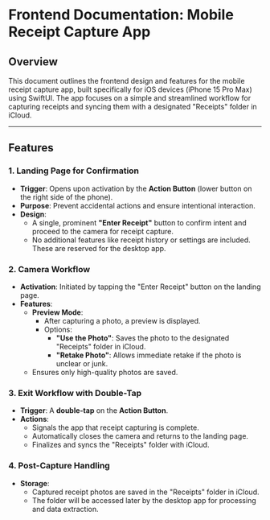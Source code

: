 
# Frontend Documentation: Mobile Receipt Capture App

## Overview
This document outlines the frontend design and features for the mobile receipt capture app, built specifically for iOS devices (iPhone 15 Pro Max) using SwiftUI. The app focuses on a simple and streamlined workflow for capturing receipts and syncing them with a designated "Receipts" folder in iCloud.

---

## Features

### 1. Landing Page for Confirmation
- **Trigger**: Opens upon activation by the **Action Button** (lower button on the right side of the phone).
- **Purpose**: Prevent accidental actions and ensure intentional interaction.
- **Design**:
  - A single, prominent **"Enter Receipt"** button to confirm intent and proceed to the camera for receipt capture.
  - No additional features like receipt history or settings are included. These are reserved for the desktop app.

### 2. Camera Workflow
- **Activation**: Initiated by tapping the "Enter Receipt" button on the landing page.
- **Features**:
  - **Preview Mode**:
    - After capturing a photo, a preview is displayed.
    - Options:
      - **"Use the Photo"**: Saves the photo to the designated "Receipts" folder in iCloud.
      - **"Retake Photo"**: Allows immediate retake if the photo is unclear or junk.
  - Ensures only high-quality photos are saved.

### 3. Exit Workflow with Double-Tap
- **Trigger**: A **double-tap** on the **Action Button**.
- **Actions**:
  - Signals the app that receipt capturing is complete.
  - Automatically closes the camera and returns to the landing page.
  - Finalizes and syncs the "Receipts" folder with iCloud.

### 4. Post-Capture Handling
- **Storage**:
  - Captured receipt photos are saved in the "Receipts" folder in iCloud.
  - The folder will be accessed later by the desktop app for processing and data extraction.
